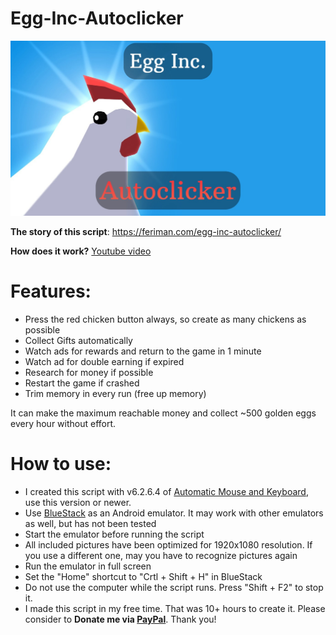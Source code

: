 # Egg-Inc-Autoclicker
![header](https://raw.githubusercontent.com/Feriman22/Egg-Inc-Autoclicker/main/egg-inc-autoclicker.jpg)

**The story of this script**: https://feriman.com/egg-inc-autoclicker/

**How does it work?** [Youtube video](https://youtu.be/oVEqUSurcgk)


# Features:

- Press the red chicken button always, so create as many chickens as possible
- Collect Gifts automatically
- Watch ads for rewards and return to the game in 1 minute
- Watch ad for double earning if expired
- Research for money if possible
- Restart the game if crashed
- Trim memory in every run (free up memory)

It can make the maximum reachable money and collect ~500 golden eggs every hour without effort.

# How to use:

- I created this script with v6.2.6.4 of [Automatic Mouse and Keyboard](https://www.robot-soft.com/automatic-mouse-keyboard.html), use this version or newer.
- Use [BlueStack](https://www.bluestacks.com/) as an Android emulator. It may work with other emulators as well, but has not been tested
- Start the emulator before running the script
- All included pictures have been optimized for 1920x1080 resolution. If you use a different one, may you have to recognize pictures again
- Run the emulator in full screen
- Set the "Home" shortcut to "Crtl + Shift + H" in BlueStack
- Do not use the computer while the script runs. Press "Shift + F2" to stop it.
- I made this script in my free time. That was 10+ hours to create it. Please consider to **Donate me via [PayPal](https://paypal.me/BajzaFerenc)**. Thank you!
